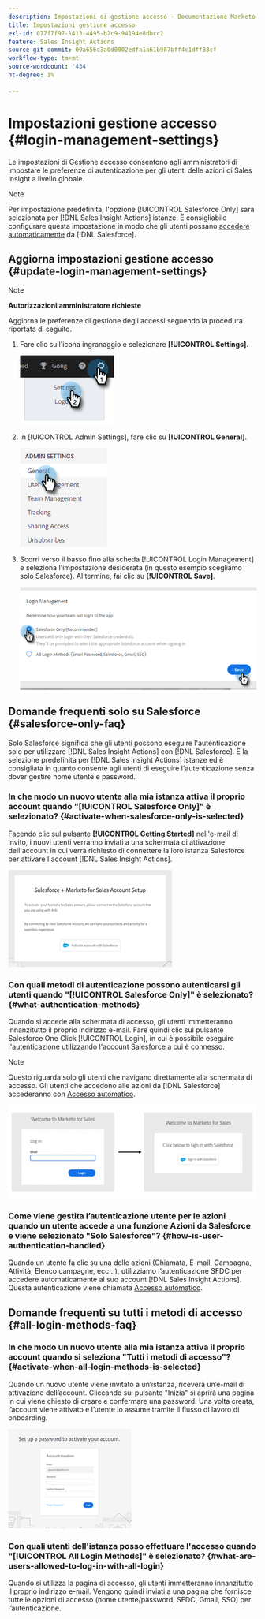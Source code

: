 ```yaml
---
description: Impostazioni di gestione accesso - Documentazione Marketo - Documentazione del prodotto
title: Impostazioni gestione accesso
exl-id: 077f7f97-1413-4495-b2c9-94194e8dbcc2
feature: Sales Insight Actions
source-git-commit: 09a656c3a0d0002edfa1a61b987bff4c1dff33cf
workflow-type: tm+mt
source-wordcount: '434'
ht-degree: 1%

---
```


# Impostazioni gestione accesso {#login-management-settings}

Le impostazioni di Gestione accesso consentono agli amministratori di impostare le preferenze di autenticazione per gli utenti delle azioni di Sales Insight a livello globale.

>[!NOTE]
>
>Per impostazione predefinita, l&#39;opzione [!UICONTROL Salesforce Only] sarà selezionata per [!DNL Sales Insight Actions] istanze. È consigliabile configurare questa impostazione in modo che gli utenti possano [accedere automaticamente](/help/marketo/product-docs/marketo-sales-insight/actions/admin/auto-login-from-salesforce.md) da [!DNL Salesforce].

## Aggiorna impostazioni gestione accesso {#update-login-management-settings}

>[!NOTE]
>
>**Autorizzazioni amministratore richieste**

Aggiorna le preferenze di gestione degli accessi seguendo la procedura riportata di seguito.

1. Fare clic sull&#39;icona ingranaggio e selezionare **[!UICONTROL Settings]**.

   ![](assets/login-management-settings-1.png)

1. In [!UICONTROL Admin Settings], fare clic su **[!UICONTROL General]**.

   ![](assets/login-management-settings-2.png)

1. Scorri verso il basso fino alla scheda [!UICONTROL Login Management] e seleziona l&#39;impostazione desiderata (in questo esempio scegliamo solo Salesforce). Al termine, fai clic su **[!UICONTROL Save]**.

   ![](assets/login-management-settings-3.png)

## Domande frequenti solo su Salesforce {#salesforce-only-faq}

Solo Salesforce significa che gli utenti possono eseguire l&#39;autenticazione solo per utilizzare [!DNL Sales Insight Actions] con [!DNL Salesforce]. È la selezione predefinita per [!DNL Sales Insight Actions] istanze ed è consigliata in quanto consente agli utenti di eseguire l&#39;autenticazione senza dover gestire nome utente e password.

### In che modo un nuovo utente alla mia istanza attiva il proprio account quando &quot;[!UICONTROL Salesforce Only]&quot; è selezionato? {#activate-when-salesforce-only-is-selected}

Facendo clic sul pulsante **[!UICONTROL Getting Started]** nell&#39;e-mail di invito, i nuovi utenti verranno inviati a una schermata di attivazione dell&#39;account in cui verrà richiesto di connettere la loro istanza Salesforce per attivare l&#39;account [!DNL Sales Insight Actions].

![](assets/login-management-settings-4.png)

### Con quali metodi di autenticazione possono autenticarsi gli utenti quando &quot;[!UICONTROL Salesforce Only]&quot; è selezionato? {#what-authentication-methods}

Quando si accede alla schermata di accesso, gli utenti immetteranno innanzitutto il proprio indirizzo e-mail. Fare quindi clic sul pulsante Salesforce One Click [!UICONTROL Login], in cui è possibile eseguire l&#39;autenticazione utilizzando l&#39;account Salesforce a cui è connesso.

>[!NOTE]
>
>Questo riguarda solo gli utenti che navigano direttamente alla schermata di accesso. Gli utenti che accedono alle azioni da [!DNL Salesforce] accederanno con [Accesso automatico](/help/marketo/product-docs/marketo-sales-insight/actions/admin/auto-login-from-salesforce.md).

![](assets/login-management-settings-5.png)

### Come viene gestita l’autenticazione utente per le azioni quando un utente accede a una funzione Azioni da Salesforce e viene selezionato &quot;Solo Salesforce&quot;? {#how-is-user-authentication-handled}

Quando un utente fa clic su una delle azioni (Chiamata, E-mail, Campagna, Attività, Elenco campagne, ecc...), utilizziamo l’autenticazione SFDC per accedere automaticamente al suo account [!DNL Sales Insight Actions]. Questa autenticazione viene chiamata [Accesso automatico](/help/marketo/product-docs/marketo-sales-insight/actions/admin/auto-login-from-salesforce.md).

## Domande frequenti su tutti i metodi di accesso {#all-login-methods-faq}

### In che modo un nuovo utente alla mia istanza attiva il proprio account quando si seleziona &quot;Tutti i metodi di accesso&quot;? {#activate-when-all-login-methods-is-selected}

Quando un nuovo utente viene invitato a un’istanza, riceverà un’e-mail di attivazione dell’account. Cliccando sul pulsante &quot;Inizia&quot; si aprirà una pagina in cui viene chiesto di creare e confermare una password. Una volta creata, l’account viene attivato e l’utente lo assume tramite il flusso di lavoro di onboarding.

![](assets/login-management-settings-6.png)

### Con quali utenti dell&#39;istanza posso effettuare l&#39;accesso quando &quot;[!UICONTROL All Login Methods]&quot; è selezionato? {#what-are-users-allowed-to-log-in-with-all-login}

Quando si utilizza la pagina di accesso, gli utenti immetteranno innanzitutto il proprio indirizzo e-mail. Vengono quindi inviati a una pagina che fornisce tutte le opzioni di accesso (nome utente/password, SFDC, Gmail, SSO) per l’autenticazione.
